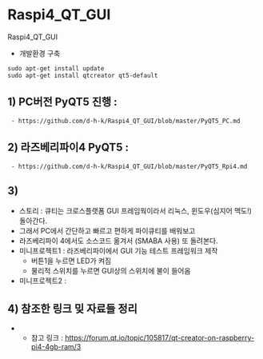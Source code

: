 # Raspi4_QT_GUI
Raspi4_QT_GUI

- 개발환경 구축
```
sudo apt-get install update
sudo apt-get install qtcreator qt5-default

```



 ## 1) PC버전 PyQT5 진행 :  
     - https://github.com/d-h-k/Raspi4_QT_GUI/blob/master/PyQT5_PC.md
 ## 2) 라즈베리파이4 PyQT5 : 
     - https://github.com/d-h-k/Raspi4_QT_GUI/blob/master/PyQT5_Rpi4.md
 ## 3) 
 - 스토리 : 큐티는 크로스플랫폼 GUI 프레임웍이라서 리눅스, 윈도우(심지어 맥도!) 돌아간다.
 - 그래서 PC에서 간단하고 빠르고 편하게 파이큐티를 배워보고
 - 라즈베리파이 4에서도 소스코드 옮겨서 (SMABA 사용) 또 돌려본다.
 - 미니프로젝트1 : 라즈베리파이에서 GUI 기능 테스트 프레임워크 제작 
   - 버튼1을 누르면 LED가 켜짐
   - 물리적 스위치를 누르면 GUI상의 스위치에 불이 들어옴
 - 미니프로젝트2 : 
 ## 4) 참조한 링크 밎 자료들 정리
   - - 참고 링크 : https://forum.qt.io/topic/105817/qt-creator-on-raspberry-pi4-4gb-ram/3

